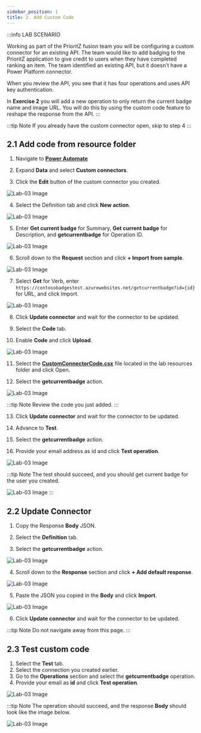 ```yaml
---
sidebar_position: 1
title: 2. Add Custom Code
---
```


:::info LAB SCENARIO

Working as part of the PrioritZ fusion team you will be configuring a custom connector for an existing API.  The team would like to add badging to the PrioritZ application to give credit to users when they have completed ranking an item.  The team identified an existing API, but it doesn't have a Power Platform connector.  

When you review the API, you see that it has four operations and uses API key authentication.


In **Exercise 2** you will add a new operation to only return the current badge name and image URL.  You will do this by using the custom code feature to reshape the response from the API.
:::

:::tip Note
If you already have the custom connector open, skip to step 4
:::

## 2.1 Add code from resource folder

1.	Navigate to [**Power Automate**](https://aka.ms/lowcode-february/workshop/powerautomate) 
2.	Expand **Data** and select **Custom connectors**.

3.	Click the **Edit** button of the custom connector you created.

![Lab-03 Image](./img/lab03-21.jpg)

4.	Select the Definition tab and click **New action**.

![Lab-03 Image](./img/lab03-22.jpg)

5.	Enter **Get current badge** for Summary, **Get current badge** for Description, and **getcurrentbadge** for Operation ID.

![Lab-03 Image](./img/lab03-23.jpg)

6.	Scroll down to the **Request** section and click **+ Import from sample**.

![Lab-03 Image](./img/lab03-24.jpg)


7.	Select **Get** for Verb, enter `https://contosobadgestest.azurewebsites.net/getcurrentbadge?id={id}` for URL, and click Import.

![Lab-03 Image](./img/lab03-25.jpg)


8.	Click **Update connector** and wait for the connector to be updated.

9.	Select the **Code** tab.

10.	Enable **Code** and click **Upload**.

![Lab-03 Image](./img/lab03-26.jpg)

11.	Select the [**CustomConnectorCode.csx**](https://github.com/microsoft/Low-Code/blob/main/resources/workshops/Dev%20in%20a%20day/lab03/CustomConnectorCode.csx) file located in the lab resources folder and click Open.

12.	Select the **getcurrentbadge** action.

![Lab-03 Image](./img/lab03-27.jpg)


:::tip Note
Review the code you just added.
:::


13.	Click **Update connector** and wait for the connector to be updated.


14.	Advance to **Test**.
15.	Select the **getcurrentbadge** action.
16.	Provide your email address as id and click **Test operation**.

![Lab-03 Image](./img/lab03-28.jpg)

:::tip Note 
The test should succeed, and you should get current badge for the user you created.

![Lab-03 Image](./img/lab03-29.jpg)
:::

## 2.2 Update Connector

1.	Copy the Response **Body** JSON.

2.	Select the **Definition** tab.
3.	Select the **getcurrentbadge** action.

![Lab-03 Image](./img/lab03-30.jpg)

4.	Scroll down to the **Response** section and click **+ Add default response**.

![Lab-03 Image](./img/lab03-31.jpg)

5.	Paste the JSON you copied in the **Body** and click **Import**.

![Lab-03 Image](./img/lab03-32.jpg)

6.	Click **Update connector** and wait for the connector to be updated.

:::tip Note
Do not navigate away from this page.
:::

## 2.3 Test custom code

1.	Select the **Test** tab.
2.	Select the connection you created earlier.
3.	Go to the **Operations** section and select the **getcurrentbadge** operation.
4.	Provide your email as **id** and click **Test operation**.

![Lab-03 Image](./img/lab03-33.jpg)

:::tip Note
The operation should succeed, and the response **Body** should look like the image below.

![Lab-03 Image](./img/lab03-34.jpg)
